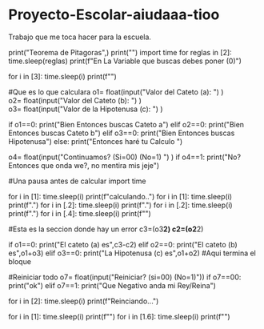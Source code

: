 # Proyecto-Escolar-aiudaaa-tioo
Trabajo que me toca hacer para la escuela.

print("Teorema de Pitagoras",)
print("")
import time
for reglas in [2]:
  time.sleep(reglas)
  print(f"En La Variable que buscas debes poner (0)")

for i in [3]:
  time.sleep(i)
  print(f"")


#Que es lo que calculara 
o1= float(input("Valor del Cateto (a): ") )     
o2= float(input("Valor del Cateto (b): ") )     
o3= float(input("Valor de la Hipotenusa (c): ") ) 

if o1==0:
  print("Bien Entonces buscas Cateto a") 
elif o2==0:
  print("Bien Entonces buscas Cateto b")
elif o3==0:
  print("Bien Entonces buscas Hipotenusa")
else:
  print("Entonces haré tu Calculo ")
  
o4= float(input("Continuamos? (Si=00) (No=1) ") )
if o4==1:
  print("No? Entonces que onda we?, no mentira mis jeje")  


#Una pausa antes de calcular
import time

for i in [1]:
  time.sleep(i)
  print(f"calculando..")
for i in [1]:
  time.sleep(i)
  print(f".")
for i in [.2]:
  time.sleep(i)
  print(f".")
for i in [.2]:
  time.sleep(i)
  print(f".")
for i in [.4]:
  time.sleep(i)
  print(f"")

#Esta es la seccion donde hay un error
c3=(o3**2)
c2=(o2**2)

if o1==0:
    print("El cateto (a) es",c3-c2)
elif o2==0:
  print("El cateto (b) es",o1+o3)
elif o3==0:
  print("La Hipotenusa (c) es",o1+o2)
#Aqui termina el bloque


#Reiniciar todo
o7= float(input("Reiniciar? (si=00) (No=1)"))
if o7==00:
  print("ok")
elif o7==1:
  print("Que Negativo anda mi Rey/Reina")

for i in [2]:
  time.sleep(i)
  print(f"Reinciando...")

for i in [1]:
  time.sleep(i)
  print(f"")
for i in [1.6]:
  time.sleep(i)
  print(f"")
